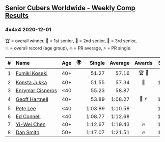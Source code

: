 <style>table {white-space: nowrap;}</style>
<link rel="stylesheet" type="text/css" href="/scw-comp/css/flags.css" />

## [Senior Cubers Worldwide - Weekly Comp Results](/scw-comp/results/)
### 4x4x4 2020-12-01

<span style="white-space: nowrap;">🏆 = overall winner</span>, <span style="white-space: nowrap;">🥇 = 1st senior</span>, <span style="white-space: nowrap;">🥈 = 2nd senior</span>, <span style="white-space: nowrap;">🥉 = 3rd senior</span>, <span style="white-space: nowrap;">💥 = overall record (age group)</span>, <span style="white-space: nowrap;">🔥 = PR average</span>, <span style="white-space: nowrap;">⚡ = PR single</span>.

| # | Name | Age | 🌍 | Single | Average | Awards | Solve 1 | Solve 2 | Solve 3 | Solve 4 | Solve 5 | Video |
| :--: | :-- | :--: | :--: | --: | --: | :--: | --: | --: | --: | --: | --: | :-- |
| 1 | [Fumiki Koseki](../../persons/fumiki_koseki/444.md) | 40+ | <i class="flag flag-JP" /> | 51.27 | 57.16 | 🏆 🥇 | 53.41 | 51.27 | 59.79 | 59.51 | 58.56 | [Desktop](https://www.facebook.com/events/1067911153659963/permalink/1072798446504567) / [Mobile](https://m.facebook.com/events/1067911153659963?view=permalink&id=1072798446504567) |
| 2 | [Konsta Jukka](../../persons/konsta_jukka/444.md) | 40+ | <i class="flag flag-FI" /> | 51.55 | 57.34 | 🥈 | 1:02.70 | 1:04.19 | 52.97 | 56.36 | 51.55 | [Desktop](https://www.facebook.com/events/1067911153659963/permalink/1073161513134927) / [Mobile](https://m.facebook.com/events/1067911153659963?view=permalink&id=1073161513134927) |
| 3 | [Enrymar Cisneros](../../persons/enrymar_cisneros/444.md) | <40 | <i class="flag flag-VE" /> | 55.23 | 58.87 |  | 55.23 | 1:02.32 | 58.41 | 1:00.91 | 57.29 | [Desktop](https://www.facebook.com/events/1067911153659963/permalink/1072459606538451) / [Mobile](https://m.facebook.com/events/1067911153659963?view=permalink&id=1072459606538451) |
| 4 | [Geoff Hartnell](../../persons/geoff_hartnell/444.md) | 40+ | <i class="flag flag-GB" /> | 53.89 | 1:08.27 | 🥉 ⚡ | 1:02.70 | 1:12.28 | 1:16.85 | 1:09.83 | 53.89 | [Desktop](https://www.facebook.com/events/1067911153659963/permalink/1071367323314346) / [Mobile](https://m.facebook.com/events/1067911153659963?view=permalink&id=1071367323314346) |
| 5 | [Pete Lee](../../persons/pete_lee/444.md) | <40 | <i class="flag flag-GB" /> | 1:03.89 | 1:10.58 |  | 1:03.89 | 1:07.65 | 1:11.65 | 1:12.43 | 1:12.57 | [Desktop](https://www.facebook.com/events/1067911153659963/permalink/1070698346714577) / [Mobile](https://m.facebook.com/events/1067911153659963?view=permalink&id=1070698346714577) |
| 6 | [Ed Connell](../../persons/ed_connell/444.md) | <40 | <i class="flag flag-IE" /> | 1:08.77 | 1:12.68 |  | 1:13.23 | 1:13.92 | 1:16.61 | 1:10.88 | 1:08.77 | [Desktop](https://www.facebook.com/events/1067911153659963/permalink/1072657576518654) / [Mobile](https://m.facebook.com/events/1067911153659963?view=permalink&id=1072657576518654) |
| 7 | [Yi-Wei Chen](../../persons/yi_wei_chen/444.md) | 40+ | <i class="flag flag-TW" /> | 1:12.67 | 1:19.43 | 🔥 | 1:28.49 | 1:17.90 | 1:25.47 | 1:12.67 | 1:14.93 | [Desktop](https://www.facebook.com/events/383885642947563/permalink/391914005478060) / [Mobile](https://m.facebook.com/events/383885642947563?view=permalink&id=391914005478060) |
| 8 | [Dan Smith](../../persons/dan_smith/444.md) | 50+ | <i class="flag flag-US" /> | 1:17.07 | 1:21.51 | 🔥 | 1:24.43 | 1:22.74 | 1:31.81 | 1:17.07 | 1:17.35 | [Desktop](https://www.facebook.com/events/1067911153659963/permalink/1072385919879153) / [Mobile](https://m.facebook.com/events/1067911153659963?view=permalink&id=1072385919879153) |

<!-- Global site tag (gtag.js) - Google Analytics -->
<script async src="https://www.googletagmanager.com/gtag/js?id=UA-86348435-3"></script>
<script>window.dataLayer = window.dataLayer || []; function gtag() {dataLayer.push(arguments);} gtag('js', new Date()); gtag('config', 'UA-86348435-3');</script>
